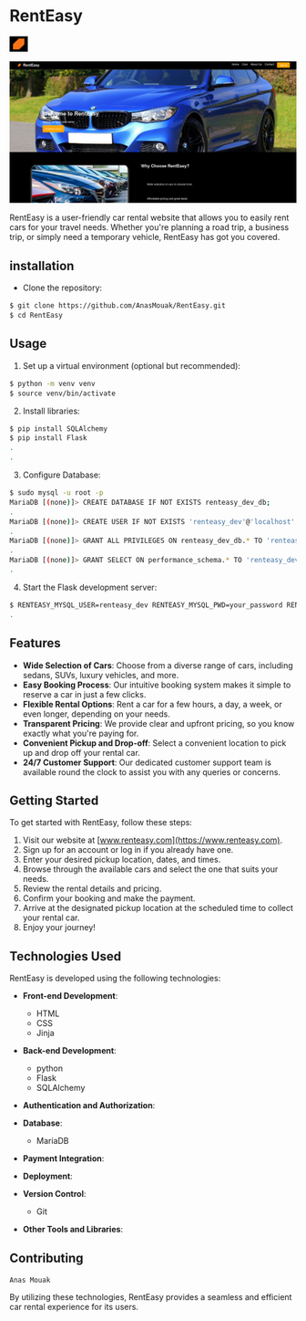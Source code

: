 
# RentEasy

![RentEasy Logo](images/logo.png "RentEasy Logo")

![RentEasy Home](images/home_page.png "RentEasy Home")


RentEasy is a user-friendly car rental website that allows you to easily rent cars for your travel needs. Whether you're planning a road trip, a business trip, or simply need a temporary vehicle, RentEasy has got you covered.

## installation

- Clone the repository:

```bash
$ git clone https://github.com/AnasMouak/RentEasy.git
$ cd RentEasy
```

## Usage

1. Set up a virtual environment (optional but recommended):

```bash
$ python -m venv venv
$ source venv/bin/activate
```

2. Install libraries:
```bash
$ pip install SQLAlchemy
$ pip install Flask
.
.
```

3. Configure Database:
```bash
$ sudo mysql -u root -p
MariaDB [(none)]> CREATE DATABASE IF NOT EXISTS renteasy_dev_db;
.
MariaDB [(none)]> CREATE USER IF NOT EXISTS 'renteasy_dev'@'localhost' IDENTIFIED BY 'your_password';
.
MariaDB [(none)]> GRANT ALL PRIVILEGES ON renteasy_dev_db.* TO 'renteasy_dev'@'localhost';
.
MariaDB [(none)]> GRANT SELECT ON performance_schema.* TO 'renteasy_dev'@'localhost';
.
```

4. Start the Flask development server:

```bash
$ RENTEASY_MYSQL_USER=renteasy_dev RENTEASY_MYSQL_PWD=your_password RENTEASY_MYSQL_HOST=localhost RENTEASY_MYSQL_DB=renteasy_dev_db RENTEASY_TYPE_STORAGE=db python3 -m web_flask.home
.
```



## Features

- **Wide Selection of Cars**: Choose from a diverse range of cars, including sedans, SUVs, luxury vehicles, and more.
- **Easy Booking Process**: Our intuitive booking system makes it simple to reserve a car in just a few clicks.
- **Flexible Rental Options**: Rent a car for a few hours, a day, a week, or even longer, depending on your needs.
- **Transparent Pricing**: We provide clear and upfront pricing, so you know exactly what you're paying for.
- **Convenient Pickup and Drop-off**: Select a convenient location to pick up and drop off your rental car.
- **24/7 Customer Support**: Our dedicated customer support team is available round the clock to assist you with any queries or concerns.

## Getting Started

To get started with RentEasy, follow these steps:

1. Visit our website at [www.renteasy.com](https://www.renteasy.com).
2. Sign up for an account or log in if you already have one.
3. Enter your desired pickup location, dates, and times.
4. Browse through the available cars and select the one that suits your needs.
5. Review the rental details and pricing.
6. Confirm your booking and make the payment.
7. Arrive at the designated pickup location at the scheduled time to collect your rental car.
8. Enjoy your journey!


## Technologies Used
RentEasy is developed using the following technologies:

- **Front-end Development**:
    - HTML
    - CSS
    - Jinja

- **Back-end Development**:
    - python
    - Flask
    - SQLAlchemy
    

- **Authentication and Authorization**:
    

- **Database**:
    - MariaDB
    

- **Payment Integration**:

- **Deployment**:
    
- **Version Control**:
    - Git

- **Other Tools and Libraries**:
    
## Contributing

    Anas Mouak

By utilizing these technologies, RentEasy provides a seamless and efficient car rental experience for its users.



